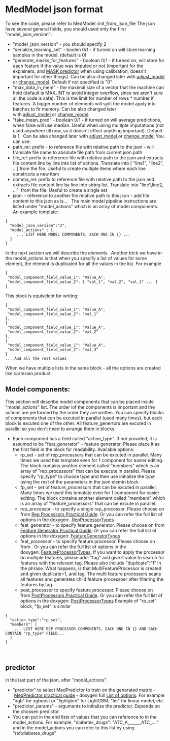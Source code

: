 # MedModel json format
To see the code, please refer to MedModel::init_from_json_file
The json have several general fields, you should used only the first "model_json_version":
 
- "model_json_version" - you should specify 2
- "serialize_learning_set" - boolen 0/1 - if turned on will store learning samples in the model. (default is 0)
- "generate_masks_for_features" - boolean 0/1 - if turned on, will store for each feature if the value was imputed or not (important for the explainers, and [MASK predictor](MedPredictor%20practical%20guide/MASK%20predictor%20-%20predict%20by_missing_value_subset) when using calibration, doesn't important for other things). Can be also changed later with [adjust_model ](/Medial%20Tools/adjust_model)or [change_model](/Medial%20Tools/change_model). Default if not specified is "0"
- "max_data_in_mem" - the maximal size of a vector that the machine can hold (default is MAX_INT to avoid integer overflow, since we aren't sure all the code is safe). This is the limit for number of rows * number if features. A bigger number of elements will split the model apply into batches to fir memory. Can be also changed later with [adjust_model ](/Medial%20Tools/adjust_model)or [change_model](/Medial%20Tools/change_model).
- "take_mean_pred" - boolean 0/1 - if turned on will average predictions, when false will use median. Useful when using multiple imputations (not used anywhere till now, so it doesn't effect anything important). Default is 1.  Can be also changed later with [adjust_model ](/Medial%20Tools/adjust_model)or [change_model](/Medial%20Tools/change_model)
You can use:
- path_rel: prefix - to reference file with relative path to the json - will translate file name to absolute file path from current json path
- file_rel: prefix to reference file with relative path to the json and extracts file content line by line into list of actions. Translate into [ "line1", "line2", ...] from the file. Useful to create multiple items where each line constructs a new item
- comma_rel: prefix to reference file with relative path to the json and extracts file content line by line into string list. Translate into "line1,line2, ..."  from the file. Useful to create a single set
- json: - reference to another file relative path to this json - add file content to this json as is...
 
The main model pipeline instructions are listed under "model_actions" which is an array of model components. An example template:
```
{
  "model_json_version":"2",
  "model_actions" : [
     ... LIST HERE MODEL COMPONENTS, EACH ONE IN {} ...
  ]
}
```
In the next section we will describe the elements. 
Another trick we have in the model_actions is that when you specify a list of values for some element, the element is duplicated for all the values in the list.
For example
 
```
{
 "model_component_field_value_1": "Value_A",
 "model_component_field_value_2": [ "val_1", "val_2", "val_3" ... ]
}
```
This block is equivelent for writing:
```
{
 "model_component_field_value_1": "Value_A",
 "model_component_field_value_2": "val_1"
},
{
 "model_component_field_value_1": "Value_A",
 "model_component_field_value_2": "val_2"
},
{
 "model_component_field_value_1": "Value_A",
 "model_component_field_value_2": "val_3"
}
... And all the rest values
```
When we have multiple lists in the same block - all the options are created like cartesian product. 
## Model components:
This section will describe model components that can be placed inside "model_actions" list. The order iof the components is important and the actions are performed by the order they are written.
You can specify blocks of components that can be excuted in parallel (used many times), but each block is excuted one of the other.
All feature_genertors are excuted in parallel so you don't need to arrange them in blocks.
- Each component has a field called "action_type". If not provided, it is assumed to be "feat_generator" - feature generator. Please place it as the first field in the block for readability. Available options:
  - rp_set - set of rep_processors that can be excuted in parallel. Many times we used this template even for 1 component for easier editing. The block contains another element called "members" which is an array of "rep_processors" that can be execute in parallel. Please specify "rp_type" to choose type and then use initialize the type using the rest of the parameters in the json elemtn block
  - fp_set - set of feature_processors that can be excuted in parallel. Many times we used this template even for 1 component for easier editing. The block contains another element called "members" which is an array of "feature_processors" that can be excute in parallel.
  - rep_processor - to specify a single rep_processor. Please choose on from [Rep Processors Practical Guide](../Rep%20Processors%20Practical%20Guide). Or you can refer the full list of options in the doxygen: [ RepProcessorTypes](https://Medial-EarlySign.github.io/MR_LIBS/RepProcess_8h.html#a2772b5cb2b32efafbbd8ba9440b9576a)
  - feat_generator - to specify feature generator. Please choose on from [Feature Generator Practical Guide](../Feature%20Generator%20Practical%20Guide). Or you can refer the full list of options in the doxygen: [FeatureGeneratorTypes](https://Medial-EarlySign.github.io/MR_LIBS/FeatureGenerator_8h.html#a109794c7f375415720a0af5dd3132023)
  - feat_processor - to specify feature processor. Please choose on from . Or you can refer the full list of options in the doxygen: [FeatureProcessorTypes](https://Medial-EarlySign.github.io/MR_LIBS/FeatureProcess_8h.html#ae648a97312d7df5b3f5cf01b19887334). If you want to apply the processor on multiple features, please add: "tag" and give it value to search for features with the relevant tag. Please also include "duplicate":"1" in the phrase. What happens, is that MultiFeatureProcessor is created and given duplicate=1, and tag. The multi feature processors scans all features and generates child feature processoer after filtering the features by tag.
  - post_processor to specify feature processor. Please choose on from [PostProcessors Practical Guide](../PostProcessors%20Practical%20Guide). Or you can refer the full list of options in the doxygen: [PostProcessorTypes](https://Medial-EarlySign.github.io/MR_LIBS/PostProcessor_8h.html#a1dab070b8206be89206ff19f321a1cfc)
Example of "rp_set" block, "fp_set" is similar
```
{
  "action_type":"rp_set",
  "members": [
    ... LIST HERE REP PROCESSOR COMPONENTS, EACH ONE IN {} AND EACH CONTAIN "rp_type" FIELD...
  ]
}
```
 
## predictor
in the last part of the json, after "model_actions".
- "predictor" to select MedPredictor to train on the generated matrix - [MedPredictor practical guide](../MedPredictor%20practical%20guide) - doxygen full [List of options](https://Medial-EarlySign.github.io/MR_LIBS/MedAlgoh.html#ab3f9aacffd8e29e833677299133ac4f0). For example "xgb" for xgboost or "lightgbm" for LightGBM, "lm" for linear model, etc.
- "predictor_params" - arguments to initialize the predictor. Depends on the chossen predictor.
- You can put in the end lists of values that you can reference to in the model_actions. For example, "diabetes_drugs": "ATC_A______,ATC_...." and in the model_actions you can refer to this list by using "ref:diabetes_drugs"
